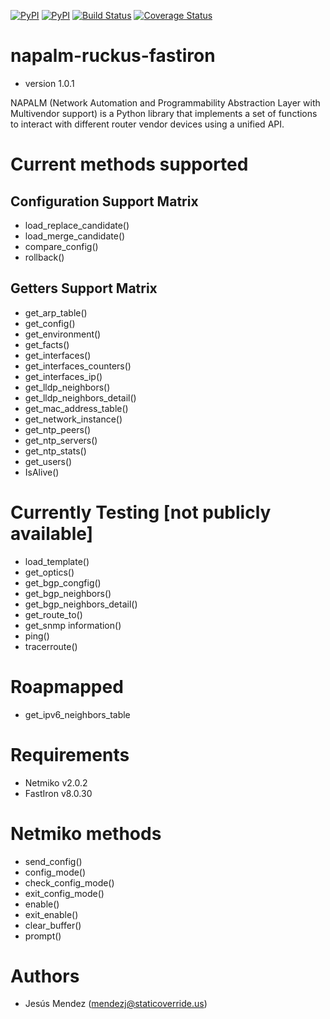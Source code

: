 [![PyPI](https://img.shields.io/pypi/v/napalm-ruckus-fastiron.svg)](https://pypi.python.org/pypi/napalm-ruckus-fastiron)
[![PyPI](https://img.shields.io/pypi/dm/napalm-ruckus-fastiron.svg)](https://pypi.python.org/pypi/napalm-ruckus-fastiron)
[![Build Status](https://travis-ci.org/Static0verride/napalm-ruckus-fastiron.svg?branch=master)](https://travis-ci.org/Static0verride/napalm-ruckus-fastiron)
[![Coverage Status](https://coveralls.io/repos/github/napalm-automation/napalm-napalm-ruckus-fastiron/badge.svg?branch=master)](https://coveralls.io/github/napalm-automation/napalm-napalm-ruckus-fastiron)


# napalm-ruckus-fastiron
- version 1.0.1

NAPALM (Network Automation and Programmability Abstraction Layer with Multivendor support) is a Python library that implements a set of functions to interact with different router vendor devices using a unified API.

Current methods supported
=======

Configuration Support Matrix
-----------------------------------
- load_replace_candidate()
- load_merge_candidate()
- compare_config()
- rollback()

Getters Support Matrix
-----------------------------------
- get_arp_table()
- get_config()
- get_environment()
- get_facts()
- get_interfaces()
- get_interfaces_counters()
- get_interfaces_ip()
- get_lldp_neighbors()
- get_lldp_neighbors_detail()
- get_mac_address_table()
- get_network_instance()
- get_ntp_peers()
- get_ntp_servers()
- get_ntp_stats()
- get_users()
- IsAlive()

Currently Testing [not publicly available]
=======
- load_template()
- get_optics()
- get_bgp_congfig()
- get_bgp_neighbors()
- get_bgp_neighbors_detail()
- get_route_to()
- get_snmp information()
- ping()
- tracerroute()

Roapmapped
=======
- get_ipv6_neighbors_table

Requirements
=======
- Netmiko v2.0.2
- FastIron v8.0.30

Netmiko methods
=======
- send_config()
- config_mode()
- check_config_mode()
- exit_config_mode()
- enable()
- exit_enable()
- clear_buffer()
- prompt()

Authors
=======
 * Jesús Mendez ([mendezj@staticoverride.us](mailto:mendezj@staticoverride.us))
